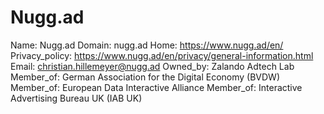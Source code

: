 
# Nugg.ad

Name: Nugg.ad
Domain: nugg.ad
Home: https://www.nugg.ad/en/
Privacy_policy: https://www.nugg.ad/en/privacy/general-information.html
Email: christian.hillemeyer@nugg.ad
Owned_by: Zalando Adtech Lab
Member_of: German Association for the Digital Economy (BVDW)
Member_of: European Data Interactive Alliance
Member_of: Interactive Advertising Bureau UK (IAB UK)
